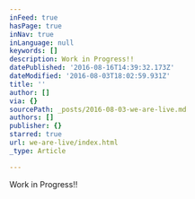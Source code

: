 ```yaml
---
inFeed: true
hasPage: true
inNav: true
inLanguage: null
keywords: []
description: Work in Progress!!
datePublished: '2016-08-16T14:39:32.173Z'
dateModified: '2016-08-03T18:02:59.931Z'
title: ''
author: []
via: {}
sourcePath: _posts/2016-08-03-we-are-live.md
authors: []
publisher: {}
starred: true
url: we-are-live/index.html
_type: Article

---
```

Work in Progress!!